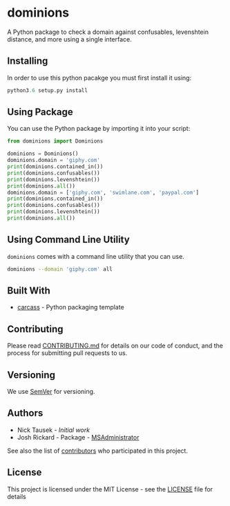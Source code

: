 # dominions

A Python package to check a domain against confusables, levenshtein distance, and more using a single interface.

## Installing

In order to use this python pacakge you must first install it using:

```python
python3.6 setup.py install
```

## Using Package

You can use the Python package by importing it into your script:

```python
from dominions import Dominions

dominions = Dominions()
dominions.domain = 'giphy.com'
print(dominions.contained_in())
print(dominions.confusables())
print(dominions.levenshtein())
print(dominions.all())
dominions.domain = ['giphy.com', 'swimlane.com', 'paypal.com']
print(dominions.contained_in())
print(dominions.confusables())
print(dominions.levenshtein())
print(dominions.all())
```

## Using Command Line Utility

`dominions` comes with a command line utility that you can use.

```bash
dominions --domain 'giphy.com' all
```

## Built With

* [carcass](https://github.com/MSAdministrator/carcass) - Python packaging template

## Contributing

Please read [CONTRIBUTING.md](CONTRIBUTING.md) for details on our code of conduct, and the process for submitting pull requests to us.

## Versioning

We use [SemVer](http://semver.org/) for versioning. 

## Authors

* Nick Tausek - *Initial work*
* Josh Rickard - Package - [MSAdministrator](https://github.com/MSAdministrator)

See also the list of [contributors](https://github.com/MSAdministrator/dominions/contributors) who participated in this project.

## License

This project is licensed under the MIT License - see the [LICENSE](LICENSE.md) file for details
